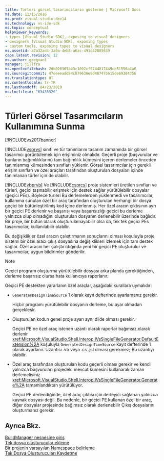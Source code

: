 ```yaml
---
title: Türleri görsel tasarımcıların gösterme | Microsoft Docs
ms.date: 11/15/2016
ms.prod: visual-studio-dev14
ms.technology: vs-ide-sdk
ms.topic: conceptual
helpviewer_keywords:
- types [Visual Studio SDK], exposing to visual designers
- designers [Visual Studio SDK], exposing types
- custom tools, exposing types to visual designers
ms.assetid: a7a32ad4-3a0a-4eb8-a6ac-491c42885639
caps.latest.revision: 12
ms.author: gregvanl
manager: jillfra
ms.openlocfilehash: 2db026367e43c1092cf9744817449ce51556a4a6
ms.sourcegitcommit: 47eeeeadd84c879636e9d48747b615de69384356
ms.translationtype: HT
ms.contentlocale: tr-TR
ms.lasthandoff: 04/23/2019
ms.locfileid: "63436320"
---
```

# <a name="exposing-types-to-visual-designers"></a>Türleri Görsel Tasarımcıların Kullanımına Sunma
[!INCLUDE[vs2017banner](../../includes/vs2017banner.md)]

[!INCLUDE[vsprvs](../../includes/vsprvs-md.md)] sınıfı ve tür tanımlarını tasarım zamanında bir görsel tasarımcı görüntülemek için erişiminiz olmalıdır. Geçerli proje (başvurular ve bunların bağımlılıklarını) tam bağımlılık kümesini içeren derlemeler önceden tanımlanmış kümesinden sınıfları yüklenir. Görsel tasarımcılar için gerekli erişim sınıfları ve özel araçları tarafından oluşturulan dosyaları içinde tanımlanan türler için de olabilir.  
  
 [!INCLUDE[vbprvb](../../includes/vbprvb-md.md)] Ve [!INCLUDE[csprcs](../../includes/csprcs-md.md)] proje sistemleri üretilen sınıfları ve türleri, geçici taşınabilir erişmek için destek sağlar yürütülebilir dosyalar (geçici PEs). Böylece türleri Bu derlemelerden yüklenmedi ve tasarımcılar, kullanıma sunulan özel bir araç tarafından oluşturulan herhangi bir dosya geçici bir bütünleştirilmiş kod içine derlenmiş. Her özel aracın çıktısının ayrı bir geçici PE derlenir ve başarısı veya başarısızlığı geçici bu derleme yalnızca olup olmadığını oluşturulan dosyanın derlenebilir üzerinde bağlıdır. Bir proje, bir bütün olarak oluşturulamayabilir olsa da, tek tek geçici PEs tasarımcılar, kullanılabilir olabilir.  
  
 Bu değişiklikler özel aracın çalıştırmanın sonuçlarını olması koşuluyla proje sistemi bir özel aracı çıkış dosyasına değişiklikleri izlemek için tam destek sağlar. Özel aracın her çalıştırıldığında yeni bir geçici PE oluşturulur ve tasarımcılar, uygun bildirimler gönderilir.  
  
> [!NOTE]
> Geçici program oluşturma yürütülebilir dosyası arka planda gerektiğinden, derleme başarısız olursa hata kullanıcıya raporlanır.  
  
 Geçici PE destekten yararlanın özel araçlar, aşağıdaki kurallara uymalıdır:  
  
- `GeneratesDesignTimeSource` 1 olarak kayıt defterinde ayarlamanız gerekir.  
  
     Hiçbir programı yürütülebilir dosyanın derleme, bu ayar olmadan gerçekleşir.  
  
- Oluşturulan kodun genel proje ayarı aynı dilde olması gerekir.  
  
     Geçici PE ne özel araç istenen uzantı olarak raporlar bağımsız olarak derlenir <xref:Microsoft.VisualStudio.Shell.Interop.IVsSingleFileGenerator.DefaultExtension%2A> koşuluyla `GeneratesDesignTimeSource` kayıt defterinde 1 olarak ayarlanır. Uzantısı .vb veya .cs .jsl olması gerekmez; Bu uzantıyı olabilir.  
  
- Özel araç tarafından oluşturulan kodu geçerli olması gerekir ve kendi yalnızca başvuruları projedeki mevcut kümesini kullanarak zaman derlemelisiniz <xref:Microsoft.VisualStudio.Shell.Interop.IVsSingleFileGenerator.Generate%2A> tamamlandıktan yürütülüyor.  
  
     Geçici PE derlendiğinde, özel araç çıktısı için derleyici sağlanan yalnızca kaynak dosyası değil. Bu nedenle, bir geçici PE kullanan özel bir araç, diğer dosyalar projesinde bağımsız olarak derlenebilir Çıkış dosyalarını oluşturmanız gerekir.  
  
## <a name="see-also"></a>Ayrıca Bkz.  
 [BuildManager nesnesine giriş](http://msdn.microsoft.com/50080ec2-c1c9-412c-98ef-18d7f895e7fa)   
 [Tek dosya oluşturucular ekleme](../../extensibility/internals/implementing-single-file-generators.md)   
 [Bir projenin varsayılan Namespace belirleme](../../misc/determining-the-default-namespace-of-a-project.md)   
 [Tek Dosya Oluşturucuları Kaydetme](../../extensibility/internals/registering-single-file-generators.md)
